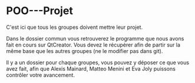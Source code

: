 # POO---Projet
C'est ici que tous les groupes doivent mettre leur projet.

Dans le dossier commun vous retrouverez le programme que nous avons fait en cours sur QtCreator. Vous devez le récupérer afin de partir sur la même base que les autres groupes (ne le modifier pas dans git).

Il y a un dossier pour chaque groupes, vous pouvez y déposer ce que vous avez fait, afin que Alexis Mainard, Matteo Menini et Eva Joly puissons contrôler votre avancement.
